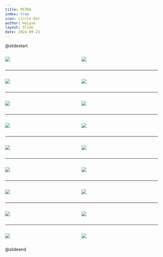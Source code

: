 ```yaml
---
title: PETRA
index: true
icon: circle-dot
author: Haiyue
layout: Slide
date: 2024-09-23
---
```

 
@slidestart

<div style="display:flex">
<div style="flex:1">

![](/reading/english/Level-W/PETRA/001.webp)
</div>
<div style="flex:1">

![](/reading/english/Level-W/PETRA/002.webp)
</div>
</div>

---

<div style="display:flex">
<div style="flex:1">

![](/reading/english/Level-W/PETRA/003.webp)
</div>
<div style="flex:1">

![](/reading/english/Level-W/PETRA/004.webp)
</div>
</div>

---

<div style="display:flex">
<div style="flex:1">

![](/reading/english/Level-W/PETRA/005.webp)
</div>
<div style="flex:1">

![](/reading/english/Level-W/PETRA/006.webp)
</div>
</div>

---

<div style="display:flex">
<div style="flex:1">

![](/reading/english/Level-W/PETRA/007.webp)
</div>
<div style="flex:1">

![](/reading/english/Level-W/PETRA/008.webp)
</div>
</div>

---

<div style="display:flex">
<div style="flex:1">

![](/reading/english/Level-W/PETRA/009.webp)
</div>
<div style="flex:1">

![](/reading/english/Level-W/PETRA/010.webp)
</div>
</div>

---

<div style="display:flex">
<div style="flex:1">

![](/reading/english/Level-W/PETRA/011.webp)
</div>
<div style="flex:1">

![](/reading/english/Level-W/PETRA/012.webp)
</div>
</div>

---

<div style="display:flex">
<div style="flex:1">

![](/reading/english/Level-W/PETRA/013.webp)
</div>
<div style="flex:1">

![](/reading/english/Level-W/PETRA/014.webp)
</div>
</div>

---

<div style="display:flex">
<div style="flex:1">

![](/reading/english/Level-W/PETRA/015.webp)
</div>
<div style="flex:1">

![](/reading/english/Level-W/PETRA/016.webp)
</div>
</div>

---

<div style="display:flex">
<div style="flex:1">

![](/reading/english/Level-W/PETRA/017.webp)
</div>
<div style="flex:1">

![](/reading/english/Level-W/PETRA/018.webp)
</div>
</div>

@slideend
